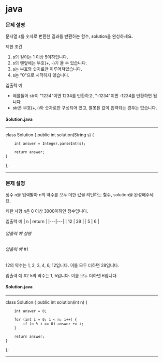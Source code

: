 # java

### 문제 설명
문자열 s를 숫자로 변환한 결과를 반환하는 함수, solution을 완성하세요.

제한 조건
1. s의 길이는 1 이상 5이하입니다.
2. s의 맨앞에는 부호(+, -)가 올 수 있습니다.
3. s는 부호와 숫자로만 이루어져있습니다.
4. s는 "0"으로 시작하지 않습니다.


입출력 예

- 예를들어 str이 "1234"이면 1234를 반환하고, "-1234"이면 -1234를 반환하면 됩니다.
- str은 부호(+,-)와 숫자로만 구성되어 있고, 잘못된 값이 입력되는 경우는 없습니다.


#### Solution.java
------------------------------------------------
class Solution {
    public int solution(String s) {
        
        int answer = Integer.parseInt(s);
        
        return answer;
    }
};

------------------------------------------------

### 문제 설명
정수 n을 입력받아 n의 약수를 모두 더한 값을 리턴하는 함수, solution을 완성해주세요.

제한 사항
n은 0 이상 3000이하인 정수입니다.

입출력 예
| n |	return |
|---|---|
| 12 |	28 |
| 5 |	6 | 

###### 입출력 예 설명
###### 입출력 예 #1
12의 약수는 1, 2, 3, 4, 6, 12입니다. 이를 모두 더하면 28입니다.

입출력 예 #2
5의 약수는 1, 5입니다. 이를 모두 더하면 6입니다.


#### Solution.java
------------------------------------------------
class Solution {
    public int solution(int n) {
    
        int answer = 0;
        
        for (int i = 0; i < n; i++) {
            if (n % i == 0) answer += i;
        }
        
        return answer;
    }
};

------------------------------------------------
